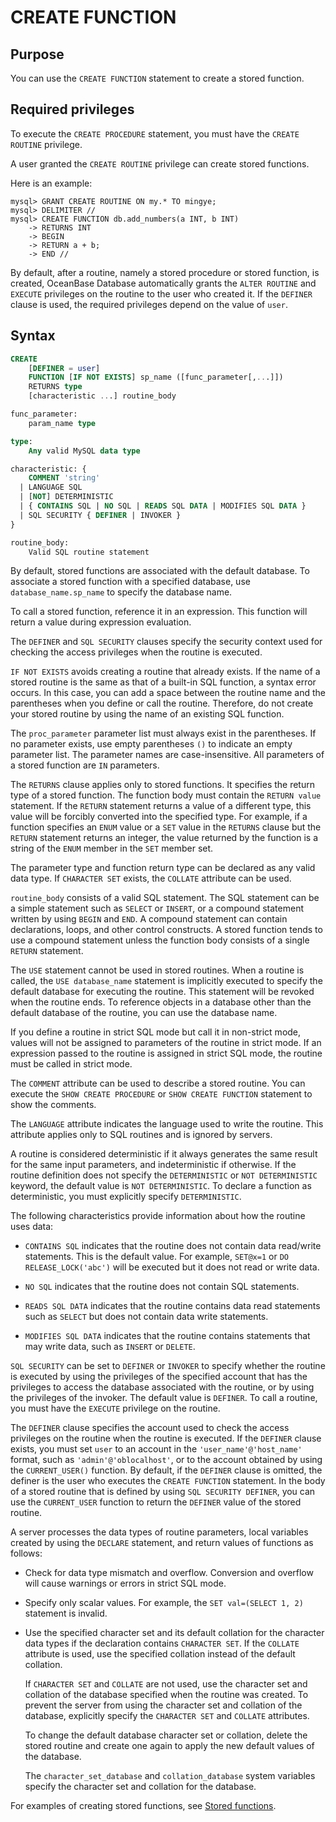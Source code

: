 # CREATE FUNCTION

## Purpose

You can use the `CREATE FUNCTION` statement to create a stored function.

## Required privileges

To execute the `CREATE PROCEDURE` statement, you must have the `CREATE ROUTINE` privilege.

A user granted the `CREATE ROUTINE` privilege can create stored functions.

Here is an example:

```shell
mysql> GRANT CREATE ROUTINE ON my.* TO mingye;
mysql> DELIMITER //
mysql> CREATE FUNCTION db.add_numbers(a INT, b INT)
    -> RETURNS INT
    -> BEGIN
    -> RETURN a + b;
    -> END //
```

By default, after a routine, namely a stored procedure or stored function, is created, OceanBase Database automatically grants the `ALTER ROUTINE` and `EXECUTE` privileges on the routine to the user who created it. If the `DEFINER` clause is used, the required privileges depend on the value of `user`.

## Syntax

```sql
CREATE
    [DEFINER = user]
    FUNCTION [IF NOT EXISTS] sp_name ([func_parameter[,...]])
    RETURNS type
    [characteristic ...] routine_body

func_parameter:
    param_name type

type:
    Any valid MySQL data type

characteristic: {
    COMMENT 'string'
  | LANGUAGE SQL
  | [NOT] DETERMINISTIC
  | { CONTAINS SQL | NO SQL | READS SQL DATA | MODIFIES SQL DATA }
  | SQL SECURITY { DEFINER | INVOKER }
}

routine_body:
    Valid SQL routine statement
```

By default, stored functions are associated with the default database. To associate a stored function with a specified database, use `database_name.sp_name` to specify the database name.

To call a stored function, reference it in an expression. This function will return a value during expression evaluation.

The `DEFINER` and `SQL SECURITY` clauses specify the security context used for checking the access privileges when the routine is executed.

`IF NOT EXISTS` avoids creating a routine that already exists. If the name of a stored routine is the same as that of a built-in SQL function, a syntax error occurs. In this case, you can add a space between the routine name and the parentheses when you define or call the routine. Therefore, do not create your stored routine by using the name of an existing SQL function.

The `proc_parameter` parameter list must always exist in the parentheses. If no parameter exists, use empty parentheses `()` to indicate an empty parameter list. The parameter names are case-insensitive. All parameters of a stored function are `IN` parameters.

The `RETURNS` clause applies only to stored functions. It specifies the return type of a stored function. The function body must contain the `RETURN value` statement. If the `RETURN` statement returns a value of a different type, this value will be forcibly converted into the specified type. For example, if a function specifies an `ENUM` value or a `SET` value in the `RETURNS` clause but the `RETURN` statement returns an integer, the value returned by the function is a string of the `ENUM` member in the `SET` member set.

The parameter type and function return type can be declared as any valid data type. If `CHARACTER SET` exists, the `COLLATE` attribute can be used.

`routine_body` consists of a valid SQL statement. The SQL statement can be a simple statement such as `SELECT` or `INSERT`, or a compound statement written by using `BEGIN` and `END`. A compound statement can contain declarations, loops, and other control constructs. A stored function tends to use a compound statement unless the function body consists of a single `RETURN` statement.

The `USE` statement cannot be used in stored routines. When a routine is called, the `USE database_name` statement is implicitly executed to specify the default database for executing the routine. This statement will be revoked when the routine ends. To reference objects in a database other than the default database of the routine, you can use the database name.

If you define a routine in strict SQL mode but call it in non-strict mode, values will not be assigned to parameters of the routine in strict mode. If an expression passed to the routine is assigned in strict SQL mode, the routine must be called in strict mode.

The `COMMENT` attribute can be used to describe a stored routine. You can execute the `SHOW CREATE PROCEDURE` or `SHOW CREATE FUNCTION` statement to show the comments.

The `LANGUAGE` attribute indicates the language used to write the routine. This attribute applies only to SQL routines and is ignored by servers.

A routine is considered deterministic if it always generates the same result for the same input parameters, and indeterministic if otherwise. If the routine definition does not specify the `DETERMINISTIC` or `NOT DETERMINISTIC` keyword, the default value is `NOT DETERMINISTIC`. To declare a function as deterministic, you must explicitly specify `DETERMINISTIC`.

The following characteristics provide information about how the routine uses data:

* `CONTAINS SQL` indicates that the routine does not contain data read/write statements. This is the default value. For example, `SET@x=1` or `DO RELEASE_LOCK('abc')` will be executed but it does not read or write data.

* `NO SQL` indicates that the routine does not contain SQL statements.

* `READS SQL DATA` indicates that the routine contains data read statements such as `SELECT` but does not contain data write statements.

* `MODIFIES SQL DATA` indicates that the routine contains statements that may write data, such as `INSERT` or `DELETE`.


`SQL SECURITY` can be set to `DEFINER` or `INVOKER` to specify whether the routine is executed by using the privileges of the specified account that has the privileges to access the database associated with the routine, or by using the privileges of the invoker. The default value is `DEFINER`. To call a routine, you must have the `EXECUTE` privilege on the routine.

The `DEFINER` clause specifies the account used to check the access privileges on the routine when the routine is executed. If the `DEFINER` clause exists, you must set `user` to an account in the `'user_name'@'host_name'` format, such as `'admin'@'oblocalhost'`, or to the account obtained by using the `CURRENT_USER()` function. By default, if the `DEFINER` clause is omitted, the definer is the user who executes the `CREATE FUNCTION` statement. In the body of a stored routine that is defined by using `SQL SECURITY DEFINER`, you can use the `CURRENT_USER` function to return the `DEFINER` value of the stored routine.

A server processes the data types of routine parameters, local variables created by using the `DECLARE` statement, and return values of functions as follows:

* Check for data type mismatch and overflow. Conversion and overflow will cause warnings or errors in strict SQL mode.

* Specify only scalar values. For example, the `SET val=(SELECT 1, 2)` statement is invalid.

* Use the specified character set and its default collation for the character data types if the declaration contains `CHARACTER SET`. If the `COLLATE` attribute is used, use the specified collation instead of the default collation.

   If `CHARACTER SET` and `COLLATE` are not used, use the character set and collation of the database specified when the routine was created. To prevent the server from using the character set and collation of the database, explicitly specify the `CHARACTER SET` and `COLLATE` attributes.

   To change the default database character set or collation, delete the stored routine and create one again to apply the new default values of the database.

   The `character_set_database` and `collation_database` system variables specify the character set and collation for the database.

For examples of creating stored functions, see [Stored functions](../200.storage-object-mysql/400.pl-storage-function-mysql.md).
